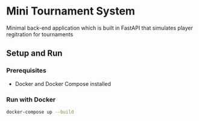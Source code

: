 
# Mini Tournament System
Minimal back-end application which is built in FastAPI that 
simulates player regitration for tournaments



## Setup and Run

### Prerequisites
- Docker and Docker Compose installed

### Run with Docker

```bash
docker-compose up --build